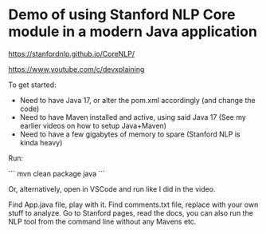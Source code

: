 # Demo of using Stanford NLP Core module in a modern Java application

https://stanfordnlp.github.io/CoreNLP/

https://www.youtube.com/c/devxplaining

To get started:

- Need to have Java 17, or alter the pom.xml accordingly (and change the code)
- Need to have Maven installed and active, using said Java 17 (See my earlier videos on how to setup Java+Maven)
- Need to have a few gigabytes of memory to spare (Stanford NLP is kinda heavy)

Run:

´´´
mvn clean package
java
´´´

Or, alternatively, open in VSCode and run like I did in the video.

Find App.java file, play with it.
Find comments.txt file, replace with your own stuff to analyze.
Go to Stanford pages, read the docs, you can also run the NLP tool from the command line without any Mavens etc.
